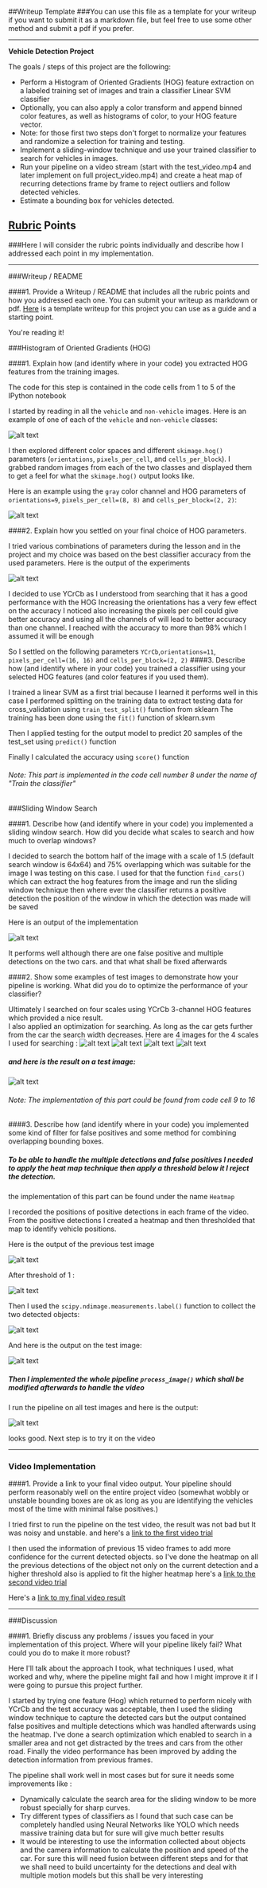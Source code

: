 ##Writeup Template
###You can use this file as a template for your writeup if you want to submit it as a markdown file, but feel free to use some other method and submit a pdf if you prefer.

---

**Vehicle Detection Project**

The goals / steps of this project are the following:

* Perform a Histogram of Oriented Gradients (HOG) feature extraction on a labeled training set of images and train a classifier Linear SVM classifier
* Optionally, you can also apply a color transform and append binned color features, as well as histograms of color, to your HOG feature vector. 
* Note: for those first two steps don't forget to normalize your features and randomize a selection for training and testing.
* Implement a sliding-window technique and use your trained classifier to search for vehicles in images.
* Run your pipeline on a video stream (start with the test_video.mp4 and later implement on full project_video.mp4) and create a heat map of recurring detections frame by frame to reject outliers and follow detected vehicles.
* Estimate a bounding box for vehicles detected.

[//]: # (Image References)
[image1]: ./output_images/1-training-data.png
[image2]: ./output_images/hog.png
[image3]: ./output_images/experiments.PNG
[image4]: ./output_images/sliding_window.png
[image5]: ./output_images/scale1.png
[image6]: ./output_images/scale2.png
[image7]: ./output_images/scale3.png
[image8]: ./output_images/scale4.png
[image9]: ./output_images/multi-scale.png
[image10]: ./output_images/heatmap.png
[image11]: ./output_images/heatmap_thresh.png
[image12]: ./output_images/labels.png
[image13]: ./output_images/objects.png
[image14]: ./output_images/test_images.png

[video1]: ./project_video_out.mp4

## [Rubric](https://review.udacity.com/#!/rubrics/513/view) Points
###Here I will consider the rubric points individually and describe how I addressed each point in my implementation.  

---
###Writeup / README

####1. Provide a Writeup / README that includes all the rubric points and how you addressed each one.  You can submit your writeup as markdown or pdf.  [Here](https://github.com/udacity/CarND-Vehicle-Detection/blob/master/writeup_template.md) is a template writeup for this project you can use as a guide and a starting point.  

You're reading it!

###Histogram of Oriented Gradients (HOG)

####1. Explain how (and identify where in your code) you extracted HOG features from the training images.

The code for this step is contained in the code cells from 1 to 5 of the IPython notebook 

I started by reading in all the `vehicle` and `non-vehicle` images.  Here is an example of one of each of the `vehicle` and `non-vehicle` classes:

![alt text][image1]

I then explored different color spaces and different `skimage.hog()` parameters (`orientations`, `pixels_per_cell`, and `cells_per_block`).  I grabbed random images from each of the two classes and displayed them to get a feel for what the `skimage.hog()` output looks like.

Here is an example using the `gray` color channel and HOG parameters of `orientations=9`, `pixels_per_cell=(8, 8)` and `cells_per_block=(2, 2)`:


![alt text][image2]

####2. Explain how you settled on your final choice of HOG parameters.

I tried various combinations of parameters during the lesson and in the project and my choice was based on the best classifier accuracy from the used parameters. Here is the output of the experiments 

![alt text][image3]


I decided to use YCrCb as I understood from searching that it has a good performance with the HOG 
Increasing the orientations has a very few effect on the accuracy
I noticed also increasing the pixels per cell could give better accuracy and using all the channels of will lead to better accuracy than one channel. I reached with the accuracy to more than 98% which I assumed it will be enough


So I settled on the following parameters 
`YCrCb`,`orientations=11`, `pixels_per_cell=(16, 16)` and `cells_per_block=(2, 2)`
####3. Describe how (and identify where in your code) you trained a classifier using your selected HOG features (and color features if you used them).

I trained a linear SVM as a first trial because I learned it performs well in this case 
I performed splitting on the training data to extract testing data for cross_validation using `train_test_split()` function from sklearn
The training has been done using the `fit()` function of sklearn.svm 

Then I applied testing for the output model to predict 20 samples of the test_set using `predict()` function 

Finally I calculated the accuracy using `score()` function

###### Note: This part is implemented in the code cell number 8 under the name of "Train the classifier"
###Sliding Window Search

####1. Describe how (and identify where in your code) you implemented a sliding window search.  How did you decide what scales to search and how much to overlap windows?

I decided to search the bottom half of the image with a scale of 1.5 (default search window is 64x64) and 75% overlapping which was suitable for the image I was testing on this case. I used for that the function `find_cars()` which can extract the hog features from the image and run the sliding window technique then where ever the classifier returns a positive detection the position of the window in which the detection was made will be saved 

Here is an output of the implementation

![alt text][image4]

It performs well although there are one false positive and multiple detections on the two cars. and that what shall be fixed afterwards

####2. Show some examples of test images to demonstrate how your pipeline is working.  What did you do to optimize the performance of your classifier?

Ultimately I searched on four scales using YCrCb 3-channel HOG features which provided a nice result.  
I also applied an optimization for searching. As long as the car gets further from the car the search width decreases. Here are 4 images for the 4 scales I used for searching :
![alt text][image5]
![alt text][image6]
![alt text][image7]
![alt text][image8]

##### and here is the result on a test image:
![alt text][image9]

###### Note: The implementation of this part could be found from code cell 9 to 16

####3. Describe how (and identify where in your code) you implemented some kind of filter for false positives and some method for combining overlapping bounding boxes.

##### To be able to handle the multiple detections and false positives I needed to apply the heat map technique then apply a threshold below it I reject the detection.
the implementation of this part can be found under the name `Heatmap`

I recorded the positions of positive detections in each frame of the video.  From the positive detections I created a heatmap and then thresholded that map to identify vehicle positions.

Here is the output of the previous test image 

![alt text][image10]

After threshold of 1 :

![alt text][image11]

Then I used the `scipy.ndimage.measurements.label()` function to collect the two detected objects:

![alt text][image12]

And here is the output on the test image:


![alt text][image13]


##### Then I implemented the whole pipeline `process_image()` which shall be modified afterwards to handle the video  
I run the pipeline on all test images and here is the output:

![alt text][image14]

looks good. Next step is to try it on the video

---

### Video Implementation

####1. Provide a link to your final video output.  Your pipeline should perform reasonably well on the entire project video (somewhat wobbly or unstable bounding boxes are ok as long as you are identifying the vehicles most of the time with minimal false positives.)

I tried first to run the pipeline on the test video, the result was not bad but It was noisy and unstable. and here's a [link to the first video trial](./test_video_out.mp4)

I then used the information of previous 15 video frames to add more confidence for the current detected objects. so I've done the heatmap on all the previous detections of the object not only on the current detection and a higher threshold also is applied to fit the higher heatmap
here's a [link to the second video trial](./test_video_out2.mp4)


Here's a [link to my final video result](./project_video_out.mp4)






---

###Discussion

####1. Briefly discuss any problems / issues you faced in your implementation of this project.  Where will your pipeline likely fail?  What could you do to make it more robust?

Here I'll talk about the approach I took, what techniques I used, what worked and why, where the pipeline might fail and how I might improve it if I were going to pursue this project further.  

I started by trying one feature (Hog) which returned to perform nicely with YCrCb and the test accuracy was acceptable, then I used the sliding window technique to capture the detected cars but the output contained false positives and multiple detections which was handled afterwards using the heatmap. I've done a search optimization which enabled to search in a smaller area and not get distracted by the trees and cars from the other road. Finally the video performance has been improved by adding the detection information from previous frames.

The pipeline shall work well in most cases but for sure it needs some improvements like :

* Dynamically calculate the search area for the sliding window to be more robust specially for sharp curves.
* Try different types of classifiers as I found that such case can be completely handled using Neural Networks like YOLO which needs massive training data but for sure will give much better results
* It would be interesting to use the information collected about objects and the camera information to calculate the position and speed of the car. For sure this will need fusion between different steps and for that we shall need to build uncertainty for the detections and deal with multiple motion models but this shall be very interesting
